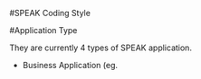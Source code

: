 #SPEAK Coding Style

#Application Type

They are currently 4 types of SPEAK application.

- Business Application (eg. 